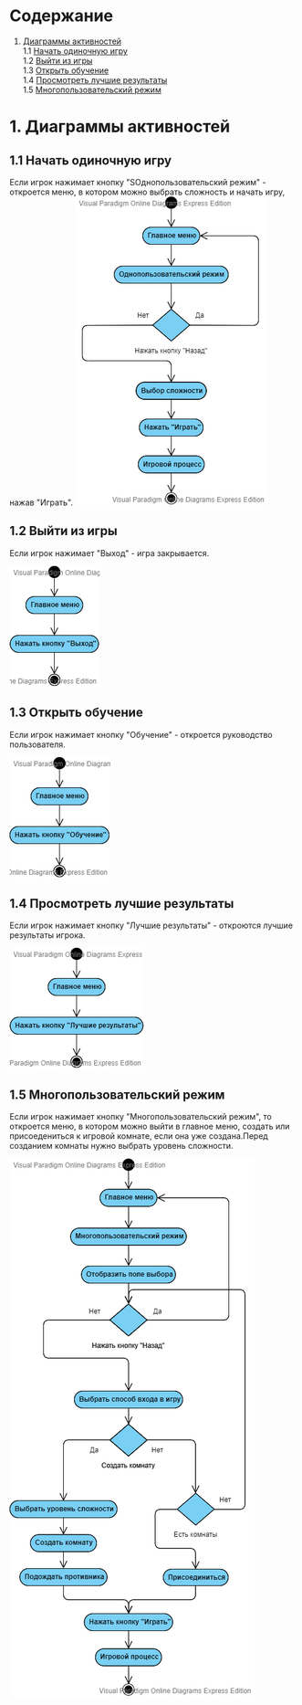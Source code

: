 # Содержание
1. [Диаграммы активностей](#-Диаграммы-активностей)  
1.1 [Начать одиночную игру](#11-Начать-одиночную-игру)  
1.2 [Выйти из игры](#12-Выход-из-игры)  
1.3 [Открыть обучение](#13-Открыть-обучение)  
1.4 [Просмотреть лучшие результаты](#14-Просмотреть-лучшие-результаты)   
1.5 [Многопользовательский режим](#15-Многопользовательский-режим)  

# 1. Диаграммы активностей
## 1.1 Начать одиночную игру  

Если игрок нажимает кнопку "SОднопользовательский режим" - откроется меню, в котором можно выбрать сложность и начать игру, нажав "Играть". 
![](https://github.com/IamKPOLLI/Math-Battle/blob/master/Diagrams/Activity/Singleplay(Activity).vpd.png)

## 1.2 Выйти из игры  

Если игрок нажимает "Выход" - игра закрывается.

![](https://github.com/IamKPOLLI/Math-Battle/blob/master/Diagrams/Activity/Exit(Activity).vpd.png)

## 1.3 Открыть обучение 

Если игрок нажимает кнопку "Обучение" - откроется руководство пользователя. 

![](https://github.com/IamKPOLLI/Math-Battle/blob/master/Diagrams/Activity/FAQ(Activity).vpd.png)

## 1.4 Просмотреть лучшие результаты  

Если игрок нажимает кнопку "Лучшие результаты" - откроются лучшие результаты игрока. 

![](https://github.com/IamKPOLLI/Math-Battle/blob/master/Diagrams/Activity/BestResults(Activity).vpd.png)

## 1.5 Многопользовательский режим

Если игрок нажимает кнопку "Многопользовательский режим", то откроется меню, в котором можно выйти в главное меню, создать или
присоедениться к игровой комнате, если она уже создана.Перед созданием комнаты нужно выбрать уровень сложности.

![](https://github.com/IamKPOLLI/Math-Battle/blob/master/Diagrams/Activity/Multiplay(Activity).vpd.png)

